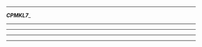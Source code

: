 _________________________________
_____________CPMKL7______________
_________________________________
_________________________________
_________________________________
_________________________________
